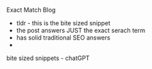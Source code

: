 

Exact Match Blog

- tldr - this is the bite sized snippet
- the post answers JUST the exact serach term
- has solid traditional SEO answers
- 
bite sized snippets - chatGPT